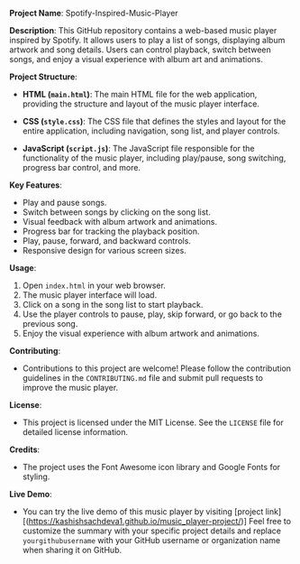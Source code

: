 **Project Name**: Spotify-Inspired-Music-Player

**Description**: This GitHub repository contains a web-based music player inspired by Spotify. It allows users to play a list of songs, displaying album artwork and song details. Users can control playback, switch between songs, and enjoy a visual experience with album art and animations.

**Project Structure**:

- **HTML (`main.html`)**: The main HTML file for the web application, providing the structure and layout of the music player interface.

- **CSS (`style.css`)**: The CSS file that defines the styles and layout for the entire application, including navigation, song list, and player controls.

- **JavaScript (`script.js`)**: The JavaScript file responsible for the functionality of the music player, including play/pause, song switching, progress bar control, and more.

**Key Features**:

- Play and pause songs.
- Switch between songs by clicking on the song list.
- Visual feedback with album artwork and animations.
- Progress bar for tracking the playback position.
- Play, pause, forward, and backward controls.
- Responsive design for various screen sizes.

**Usage**:

1. Open `index.html` in your web browser.
2. The music player interface will load.
3. Click on a song in the song list to start playback.
4. Use the player controls to pause, play, skip forward, or go back to the previous song.
5. Enjoy the visual experience with album artwork and animations.

**Contributing**:

- Contributions to this project are welcome! Please follow the contribution guidelines in the `CONTRIBUTING.md` file and submit pull requests to improve the music player.

**License**:

- This project is licensed under the MIT License. See the `LICENSE` file for detailed license information.

**Credits**:

- The project uses the Font Awesome icon library and Google Fonts for styling.

**Live Demo**:

- You can try the live demo of this music player by visiting [project link][(https://kashishsachdeva1.github.io/music_player-project/)]
Feel free to customize the summary with your specific project details and replace `yourgithubusername` with your GitHub username or organization name when sharing it on GitHub.
